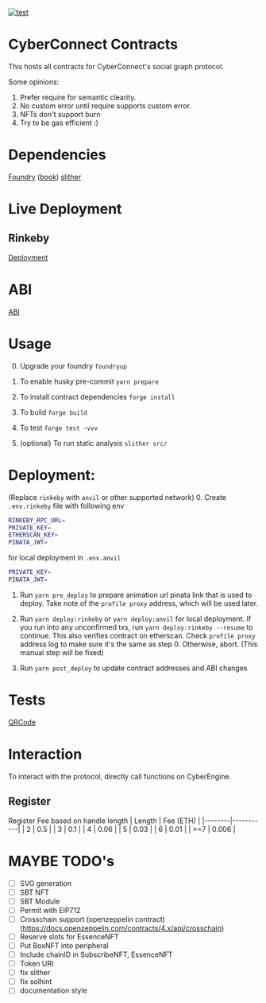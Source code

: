 [![test](https://github.com/cyberconnecthq/cybercontracts/actions/workflows/test.yml/badge.svg)](https://github.com/cyberconnecthq/cybercontracts/actions/workflows/test.yml)

# CyberConnect Contracts

This hosts all contracts for CyberConnect's social graph protocol.

Some opinions:

1. Prefer require for semantic clearity.
2. No custom error until require supports custom error.
3. NFTs don't support burn
4. Try to be gas efficient :)

# Dependencies

[Foundry](https://github.com/foundry-rs/foundry) ([book](https://book.getfoundry.sh/))
[slither](https://github.com/crytic/slither)

# Live Deployment

## Rinkeby

[Deployment](./docs/deploy/rinkeby.md)

# ABI

[ABI](./docs/abi/README.md)

# Usage

0. Upgrade your foundry
   `foundryup`

1. To enable husky pre-commit
   `yarn prepare`

2. To install contract dependencies
   `forge install`

3. To build
   `forge build`

4. To test
   `forge test -vvv`

5. (optional) To run static analysis
   `slither src/`

# Deployment:

(Replace `rinkeby` with `anvil` or other supported network) 0. Create `.env.rinkeby` file with following env

```bash
RINKEBY_RPC_URL=
PRIVATE_KEY=
ETHERSCAN_KEY=
PINATA_JWT=
```

for local deployment in `.env.anvil`

```bash
PRIVATE_KEY=
PINATA_JWT=
```

1. Run `yarn pre_deploy` to prepare animation url pinata link that is used to deploy. Take note of the `profile proxy` address, which will be used later.

2. Run `yarn deploy:rinkeby` or `yarn deploy:anvil` for local deployment. If you run into any unconfirmed txs, run `yarn deploy:rinkeby --resume` to continue. This also verifies contract on etherscan. Check `profile proxy` address log to make sure it's the same as step 0. Otherwise, abort. (This manual step will be fixed)

3. Run `yarn post_deploy` to update contract addresses and ABI changes

# Tests

[QRCode](./docs/test/qrcode.md)

# Interaction

To interact with the protocol, directly call functions on CyberEngine.

## Register

Register Fee based on handle length
| Length | Fee (ETH) |
|--------|-----------|
| 2 | 0.5 |
| 3 | 0.1 |
| 4 | 0.06 |
| 5 | 0.03 |
| 6 | 0.01 |
| >=7 | 0.006 |

# MAYBE TODO's

- [ ] SVG generation
- [ ] SBT NFT
- [ ] SBT Module
- [ ] Permit with EIP712
- [ ] Crosschain support (openzeppelin contract) (https://docs.openzeppelin.com/contracts/4.x/api/crosschain)
- [ ] Reserve slots for EssenceNFT
- [ ] Put BoxNFT into peripheral
- [ ] Include chainID in SubscribeNFT, EssenceNFT
- [ ] Token URI
- [ ] fix slither
- [ ] fix solhint
- [ ] documentation style

```

```
